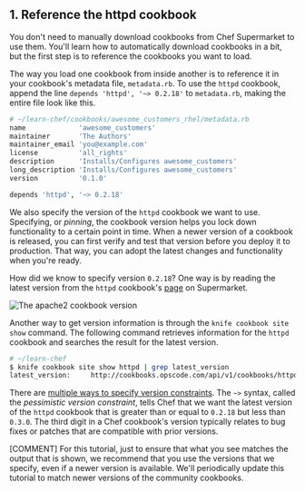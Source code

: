 ## 1. Reference the httpd cookbook

You don't need to manually download cookbooks from Chef Supermarket to use them. You'll learn how to automatically download cookbooks in a bit, but the first step is to reference the cookbooks you want to load.

The way you load one cookbook from inside another is to reference it in your cookbook's metadata file, <code class="file-path">metadata.rb</code>. To use the `httpd` cookbook, append the line `depends 'httpd', '~> 0.2.18'` to <code class="file-path">metadata.rb</code>, making the entire file look like this.

```ruby
# ~/learn-chef/cookbooks/awesome_customers_rhel/metadata.rb
name             'awesome_customers'
maintainer       'The Authors'
maintainer_email 'you@example.com'
license          'all_rights'
description      'Installs/Configures awesome_customers'
long_description 'Installs/Configures awesome_customers'
version          '0.1.0'

depends 'httpd', '~> 0.2.18'
```

We also specify the version of the `httpd` cookbook we want to use. Specifying, or _pinning_, the cookbook version helps you lock down functionality to a certain point in time. When a newer version of a cookbook is released, you can first verify and test that version before you deploy it to production. That way, you can adopt the latest changes and functionality when you're ready.

How did we know to specify version `0.2.18`? One way is by reading the latest version from the `httpd` cookbook's [page](https://supermarket.chef.io/cookbooks/httpd) on Supermarket.

![The apache2 cookbook version](misc/supermarket_httpd_version.png)

Another way to get version information is through the `knife cookbook site show` command. The following command retrieves information for the `httpd` cookbook and searches the result for the latest version.

```bash
# ~/learn-chef
$ knife cookbook site show httpd | grep latest_version
latest_version:     http://cookbooks.opscode.com/api/v1/cookbooks/httpd/versions/0.2.18
```

There are [multiple ways to specify version constraints](http://docs.chef.io/cookbook_versions.html). The `~>` syntax, called the _pessimistic version constraint_, tells Chef that we want the latest version of the `httpd` cookbook that is greater than or equal to `0.2.18` but less than `0.3.0`. The third digit in a Chef cookbook's version typically relates to bug fixes or patches that are compatible with prior versions.

[COMMENT] For this tutorial, just to ensure that what you see matches the output that is shown, we recommend that you use the versions that we specify, even if a newer version is available. We'll periodically update this tutorial to match newer versions of the community cookbooks.

